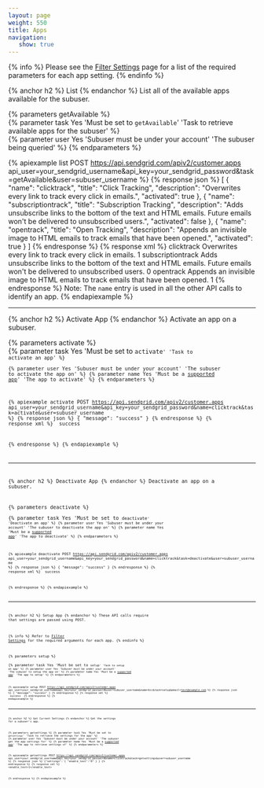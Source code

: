 ```yaml
---
layout: page
weight: 550
title: Apps
navigation:
   show: true
---
```


{% info %}
Please see the [Filter Settings]({{root_url}}/API_Reference/Web_API/filter_settings.html) page for a list of the required parameters for each app setting. 
{% endinfo %}

{% anchor h2 %}
List 
{% endanchor %}
List all of the available apps available for the subuser.

{% parameters getAvailable %}   
  {% parameter task Yes 'Must be set to <code>getAvailable</code>' 'Task to retrieve available apps for the subuser' %}  
  {% parameter user Yes 'Subuser must be under your account' 'The subuser being queried' %}
{% endparameters %}

{% apiexample list POST https://api.sendgrid.com/apiv2/customer.apps api_user=your_sendgrid_username&api_key=your_sendgrid_password&task=getAvailable&user=subuser_username %}
  {% response json %}
[
  {
    "name": "clicktrack",
    "title": "Click Tracking",
    "description": "Overwrites every link to track every click in emails.",
    "activated": true
  },
  {
    "name": "subscriptiontrack",
    "title": "Subscription Tracking",
    "description": "Adds unsubscribe links to the bottom of the text and HTML emails. Future emails won't be delivered to unsubscribed users.",
    "activated": false
  },
  {
    "name": "opentrack",
    "title": "Open Tracking",
    "description": "Appends an invisible image to HTML emails to track emails that have been opened.",
    "activated": true
  }
]
  {% endresponse %}
  {% response xml %}
<apps>
  <app>
    <name>clicktrack</name>
    <title>Click Tracking</title>
    <description>Overwrites every link to track every click in emails.</description>
    <activated>1</activated>
  </app>
  <app>
    <name>subscriptiontrack</name>
    <title>Subscription Tracking</title>
    <description>Adds unsubscribe links to the bottom of the text and HTML emails.  Future emails won't be delivered to unsubscribed users.</description>
    <activated>0</activated>
  </app>
  <app>
    <name>opentrack</name>
    <title>Open Tracking</title>
    <description>Appends an invisible image to HTML emails to track emails that have been opened.</description>
    <activated>1</activated>
  </app>
</apps>
  {% endresponse %}
Note: The <code>name</code> entry is used in all the other API calls to identify an app. {% endapiexample %}

* * * * *

{% anchor h2 %}
Activate App 
{% endanchor %}
Activate an app on a subuser.

{% parameters activate %}     
  {% parameter task Yes 'Must be set to <code>activate<code>' 'Task to activate an app' %}  
  {% parameter user Yes 'Subuser must be under your account' 'The subuser to activate the app on' %}
  {% parameter name Yes 'Must be a [supported app]({{root_url}}/API_Reference/Web_API/filter_settings.html)' 'The app to activate' %}
{% endparameters %}

{% apiexample activate POST https://api.sendgrid.com/apiv2/customer.apps api_user=your_sendgrid_username&api_key=your_sendgrid_password&name=clicktrack&task=activate&user=subuser_username %}
  {% response json %}
{
  "message": "success"
}
  {% endresponse %}
  {% response xml %}
<result>
   <message>success</message>
</result>

  {% endresponse %}
{% endapiexample %}

* * * * *

{% anchor h2 %}
Deactivate App 
{% endanchor %}
Deactivate an app on a subuser.

{% parameters deactivate %}   
  {% parameter task Yes 'Must be set to <code>deactivate<code>' 'Deactivate an app' %}
  {% parameter user Yes 'Subuser must be under your account' 'The subuser to deactivate the app on' %}
  {% parameter name Yes 'Must be a [supported app]({{root_url}}/API_Reference/Web_API/filter_settings.html)' 'The app to deactivate' %}
{% endparameters %}

{% apiexample deactivate POST https://api.sendgrid.com/apiv2/customer.apps api_user=your_sendgrid_username&api_key=your_sendgrid_password&name=clicktrack&task=deactivate&user=subuser_username %}
  {% response json %}
{
  "message": "success"
}
  {% endresponse %}
  {% response xml %}
<result>
   <message>success</message>
</result>

  {% endresponse %}
{% endapiexample %}

* * * * *

{% anchor h2 %}
Setup App 
{% endanchor %}
These API calls require that settings are passed using POST. 

{% info %}
Refer to [Filter Settings]({{root_url}}/API_Reference/Web_API/filter_settings.html) for the required arguments for each app.
{% endinfo %}

{% parameters setup %}   
  {% parameter task Yes 'Must be set to <code>setup<code>' 'Task to setup an app' %} 
  {% parameter user Yes 'Subuser must be under your account' 'The subuser to setup the app on' %}
  {% parameter name Yes 'Must be a [supported app]({{root_url}}/API_Reference/Web_API/filter_settings.html)' 'The app to setup' %}
{% endparameters %}

{% apiexample setup POST https://api.sendgrid.com/apiv2/customer.apps api_user=your_sendgrid_username&api_key=your_sendgrid_password&user=subuser_username&name=bcc&task=setup&email=test@example.com %}
  {% response json %}
{
  "message": "success"
}
  {% endresponse %}
  {% response xml %}
<result>
   <message>success</message>
</result>
  {% endresponse %}
{% endapiexample %}

* * * * *

{% anchor h2 %}
Get Current Settings 
{% endanchor %}
Get the settings for a subuser's app.

{% parameters getsettings %} 
  {% parameter task Yes 'Must be set to <code>getsettings</code>' 'Task to retrieve the settings for the app' %}
  {% parameter user Yes 'Subuser must be under your account' 'The subuser get the app settings for' %}
  {% parameter name Yes 'Must be a [supported app]({{root_url}}/API_Reference/Web_API/filter_settings.html)' 'The app to retrieve settings of' %}
{% endparameters %}

{% apiexample getsettings POST https://api.sendgrid.com/apiv2/customer.apps api_user=your_sendgrid_username&api_key=your_sendgrid_password&name=clicktrack&task=getsettings&user=subuser_username %}
  {% response json %}
{"settings":
  {
    "enable_text":"0"
  }
}
  {% endresponse %}
  {% response xml %}
<app>
  <enable_text>1</enable_text>
</app>

  {% endresponse %}
{% endapiexample %}
